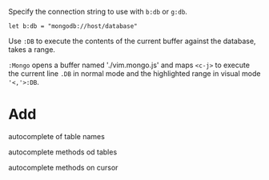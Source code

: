 Specify the connection string to use with `b:db` or `g:db`.

```
let b:db = "mongodb://host/database"
```

Use `:DB` to execute the contents of the current buffer against the database,
takes a range.

`:Mongo` opens a buffer named './vim.mongo.js' and maps `<c-j>` to execute the
current line `.DB` in normal mode and the highlighted range in visual mode
`'<,'>:DB`.




Add
===

autocomplete of table names

autocomplete methods od tables

autocomplete methods on cursor
